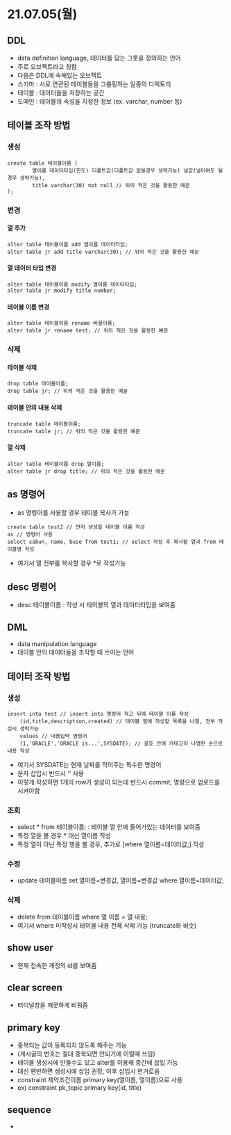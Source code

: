 # 21.07.05(월)
## DDL
- data definition language, 데이터를 담는 그릇을 정의하는 언어
- 주로 오브젝트라고 칭함
- 다음은 DDL에 속해있는 오브젝트
- 스키마 : 서로 연관된 테이블들을 그룹핑하는 일종의 디렉토리
- 테이블 : 데이터들을 저장하는 공간
- 도메인 : 테이블의 속성을 지정한 정보 (ex. varchar, number 등)
###
## 테이블 조작 방법
### 생성
```
create table 테이블이름 (
        열이름 데이터타입(한도) 디폴트값(디폴트값 없을경우 생략가능) 널값(널이여도 될 경우 생략가능),
        title varchar(30) not null // 위의 적은 것을 활용한 예문
);
```
###
### 변경
#### 열 추가
```
alter table 테이블이름 add 열이름 데이터타입;
alter table jr add title varchar(30); // 위의 적은 것을 활용한 예문
```
#### 열 데이터 타입 변경
```
alter table 테이블이름 modify 열이름 데이터타입;
alter table jr modify title number;
```
#### 테이블 이름 변경
```
alter table 테이블이름 rename 바꿀이름;
alter table jr rename test; // 위의 적은 것을 활용한 예문
```
###
### 삭제
#### 테이블 삭제
```
drop table 테이블이름;
drop table jr; // 위의 적은 것을 활용한 예뮨
```
#### 테이블 안의 내용 삭제
```
truncate table 테이블이름;
truncate table jr; // 위의 적은 것을 활용한 예문
```
#### 열 삭제
```
alter table 테이블이름 drop 열이름;
alter table jr drop title; // 위의 적은 것을 활용한 예문
```
###
## as 명령어
- as 명령어를 사용할 경우 테이블 복사가 가능
```
create table test2 // 먼저 생성할 테이블 이름 작성
as // 명령어 사용
select sabun, name, buse from test1; // select 작성 후 복사할 열과 from 테이블명 작성
```
- 여기서 열 전부를 복사할 경우 *로 작성가능
###
## desc 명령어
- desc 테이블이름 : 작성 시 테이블의 열과 데이터타입을 보여줌
###
## DML
- data manipulation language
- 테이블 안의 데이터들을 조작할 때 쓰이는 언어
###
## 데이터 조작 방법
### 생성
```
insert into test // insert into 명령어 적고 뒤에 테이블 이름 작성
    (id,title,description,created) // 테이블 열에 작성할 목록을 나열, 전부 작성시 생략가능
    values // 내용입력 명령어
    (1,'ORACLE','ORACLE is...',SYSDATE); // 괄호 안에 카테고리 나열한 순으로 내용 작성
```
- 여기서 SYSDATE는 현재 날짜를 적어주는 특수한 명령어
- 문자 삽입시 반드시 '' 사용
- 이렇게 작성하면 1개의 row가 생성이 되는데 반드시 commit; 명령으로 업로드를 시켜야함
### 조회
- select * from 테이블이름; : 테이블 열 안에 들어가있는 데이터를 보여줌 
- 특정 열을 볼 경우 * 대신 열이름 작성
- 특정 열이 아닌 특정 행을 볼 경우, 추가로 [where 열이름=데이터값;] 작성
### 수정
- update 테이블이름 set 열이름=변경값, 열이름=변경값 where 열이름=데이터값;
### 삭제
- delete from 테이블이름 where 열 이름 = 열 내용;
- 여기서 where 미작성시 테이블 내용 전체 삭제 가능 (truncate와 비슷)
###
## show user
- 현재 접속한 계정의 id를 보여줌
###
## clear screen
- 터미널창을 깨끗하게 비워줌
###
## primary key
- 중복되는 값이 등록되지 않도록 해주는 기능
- (게시글의 번호는 절대 중복되면 안되기에 이럴때 쓰임)
- 테이블 생성시에 만들수도 있고 alter를 이용해 중간에 삽입 가능
- 대신 왠만하면 생성시에 삽입 권장, 이후 삽입시 번거로움
- constraint 제약조건이름 primary key(열이름, 열이름)으로 사용
- ex) constraint pk_topic primary key(id, title)
###
## sequence
- 